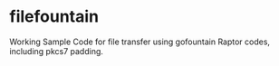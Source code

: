 # filefountain
Working Sample Code for file transfer using gofountain Raptor codes, including pkcs7 padding.
